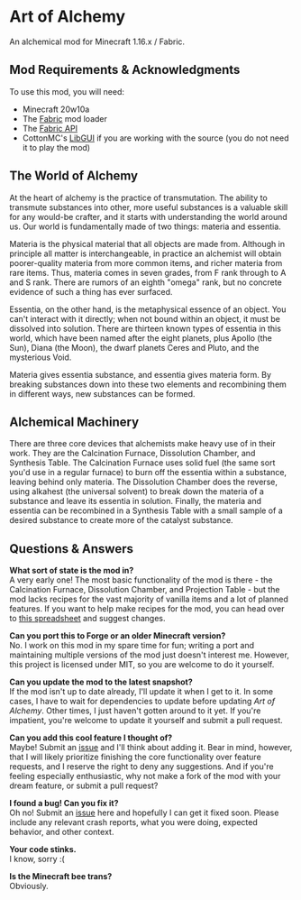 # Art of Alchemy
An alchemical mod for Minecraft 1.16.x / Fabric.

## Mod Requirements & Acknowledgments
To use this mod, you will need:

* Minecraft 20w10a
* The [Fabric](https://fabricmc.net/) mod loader
* The [Fabric API](https://www.curseforge.com/minecraft/mc-mods/fabric-api)
* CottonMC's [LibGUI](https://www.curseforge.com/minecraft/mc-mods/libgui) if you are working with the source (you do not need it to play the mod)

## The World of Alchemy
At the heart of alchemy is the practice of transmutation. The ability to transmute substances into other,
more useful substances is a valuable skill for any would-be crafter, and it starts with understanding
the world around us. Our world is fundamentally made of two things: materia and essentia.

Materia is the physical material that all objects are made from. Although in principle all matter is
interchangeable, in practice an alchemist will obtain poorer-quality materia from more common items,
and richer materia from rare items. Thus, materia comes in seven grades, from F rank through to A and S rank.
There are rumors of an eighth "omega" rank, but no concrete evidence of such a thing has ever surfaced.

Essentia, on the other hand, is the metaphysical essence of an object. You can't interact with it directly;
when not bound within an object, it must be dissolved into solution. There are thirteen known types of
essentia in this world, which have been named after the eight planets, plus Apollo (the Sun), Diana (the Moon),
the dwarf planets Ceres and Pluto, and the mysterious Void.

Materia gives essentia substance, and essentia gives materia form. By breaking substances down into these two
elements and recombining them in different ways, new substances can be formed.

## Alchemical Machinery
There are three core devices that alchemists make heavy use of in their work. They are the Calcination
Furnace, Dissolution Chamber, and Synthesis Table. The Calcination Furnace uses solid fuel (the
same sort you'd use in a regular furnace) to burn off the essentia within a substance, leaving behind
only materia. The Dissolution Chamber does the reverse, using alkahest (the universal solvent) to break down
the materia of a substance and leave its essentia in solution. Finally, the materia and essentia can be
recombined in a Synthesis Table with a small sample of a desired substance to create more of the catalyst substance.

## Questions & Answers

**What sort of state is the mod in?**  
A very early one! The most basic functionality of the mod is there - the Calcination Furnace, Dissolution Chamber, and
Projection Table - but the mod lacks recipes for the vast majority of vanilla items and a lot of planned features. If you
want to help make recipes for the mod, you can head over to [this spreadsheet](https://docs.google.com/spreadsheets/d/154XPt0xTNqfSSH5Ybp8lZ18sUFIr32FTcV5lL-OhrOQ/edit?usp=sharing) and suggest changes.

**Can you port this to Forge or an older Minecraft version?**  
No. I work on this mod in my spare time for fun; writing a port and maintaining multiple versions of the
mod just doesn't interest me. However, this project is licensed under MIT, so you are welcome to do it
yourself.

**Can you update the mod to the latest snapshot?**  
If the mod isn't up to date already, I'll update it when I get to it. In some cases, I have to wait for
dependencies to update before updating *Art of Alchemy*. Other times, I just haven't gotten around to it
yet. If you're impatient, you're welcome to update it yourself and submit a pull request.

**Can you add this cool feature I thought of?**  
Maybe! Submit an [issue](https://github.com/SynthRose/art-of-alchemy/issues) and I'll think about adding it.
Bear in mind, however, that I will likely prioritize finishing the core functionality over feature requests,
and I reserve the right to deny any suggestions. And if you're feeling especially enthusiastic, why not make
a fork of the mod with your dream feature, or submit a pull request?

**I found a bug! Can you fix it?**  
Oh no! Submit an [issue](https://github.com/SynthRose/art-of-alchemy/issues) here and hopefully I can get
it fixed soon. Please include any relevant crash reports, what you were doing, expected behavior, and other context.

**Your code stinks.**  
I know, sorry :( 

**Is the Minecraft bee trans?**  
Obviously.
